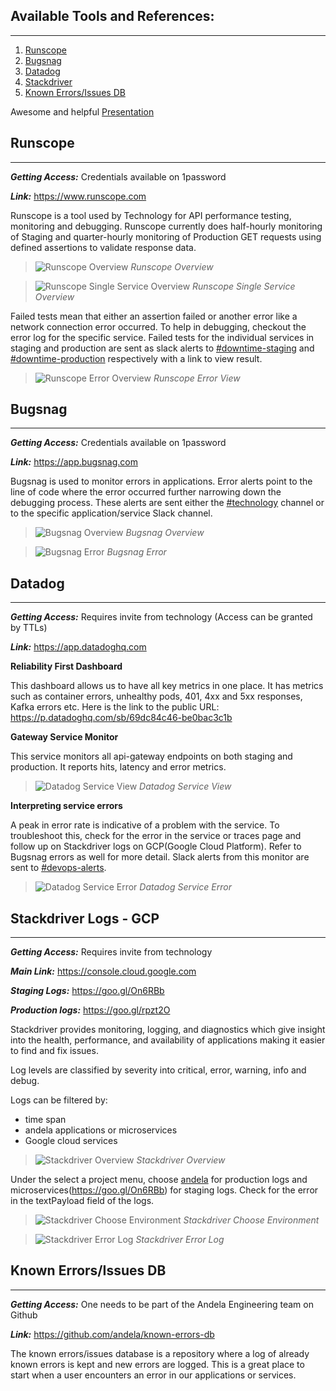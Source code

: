 ## Available Tools and References:
***
1. [Runscope](#runscope)
2. [Bugsnag](#bugsnag)
3. [Datadog](#datadog)
4. [Stackdriver](#stackdriver-logs---gcp)
5. [Known Errors/Issues DB](#known-errorsissues-db)

Awesome and helpful [Presentation](https://docs.google.com/presentation/d/1lCgjXZUzxMxjXXaIwOQNxJRB90rmxvocHD_MpCthNVw/edit#slide=id.g1fbbe19905_0_338)

## Runscope
***
_**Getting Access:**_ Credentials available on 1password

_**Link:**_ https://www.runscope.com 
 
Runscope is a tool used by Technology for API performance testing, monitoring and debugging. Runscope currently does half-hourly monitoring of Staging and quarter-hourly monitoring of Production GET requests using defined assertions to validate response data.


> ![Runscope Overview](https://s3.amazonaws.com/andela-wiki-assets/monitoring-and-logging/runscope-overview.png)
_Runscope Overview_

> ![Runscope Single Service Overview](https://s3.amazonaws.com/andela-wiki-assets/monitoring-and-logging/runscope-single-service-overview.png)
_Runscope Single Service Overview_


Failed tests mean that either an assertion failed or another error like a network connection error occurred. To help in debugging, checkout the error log for the specific service. Failed tests for the individual services in staging and production are sent as slack alerts to [#downtime-staging](https://andela.slack.com/messages/downtime-staging/) and [#downtime-production](https://andela.slack.com/messages/downtime-production) respectively with a link to view result.


> ![Runscope Error Overview](https://s3.amazonaws.com/andela-wiki-assets/monitoring-and-logging/runscope-error-view.png)
_Runscope Error View_


## Bugsnag
***
_**Getting Access:**_ Credentials available on 1password

_**Link:**_ https://app.bugsnag.com 
 
Bugsnag is used to monitor errors in applications. Error alerts point to the line of code where the error occurred further narrowing down the debugging process. These alerts are sent either the [#technology](https://andela.slack.com/messages/technology) channel or to the specific application/service Slack channel.


> ![Bugsnag Overview](https://s3.amazonaws.com/andela-wiki-assets/monitoring-and-logging/bugsnag-overview.png)
_Bugsnag Overview_

> ![Bugsnag Error](https://s3.amazonaws.com/andela-wiki-assets/monitoring-and-logging/bugsnag-error.png)
_Bugsnag Error_


## Datadog
***
_**Getting Access:**_ Requires invite from technology (Access can be granted by TTLs)

_**Link:**_ https://app.datadoghq.com 
 
**Reliability First Dashboard**

This dashboard allows us to have all key metrics in one place. It has metrics such as container errors, unhealthy pods, 401, 4xx and 5xx responses, Kafka errors etc. Here is the link to the public URL: https://p.datadoghq.com/sb/69dc84c46-be0bac3c1b 



**Gateway Service Monitor**

This service monitors all api-gateway endpoints on both staging and production. It reports hits, latency and error metrics.


> ![Datadog Service View](https://s3.amazonaws.com/andela-wiki-assets/monitoring-and-logging/dd-service-view.png)
_Datadog Service View_


**Interpreting service errors**

A peak in error rate is indicative of a problem with the service. To troubleshoot this, check for the error in the service or traces page and follow up on Stackdriver logs on GCP(Google Cloud Platform). Refer to Bugsnag errors as well for more detail. Slack alerts from this monitor are sent to [#devops-alerts](https://andela.slack.com/messages/devops-alerts). 


> ![Datadog Service Error](https://s3.amazonaws.com/andela-wiki-assets/monitoring-and-logging/dd-service-error.png)
_Datadog Service Error_


## Stackdriver Logs - GCP
***
_**Getting Access:**_ Requires invite from technology

_**Main Link:**_ https://console.cloud.google.com 

_**Staging Logs:**_ https://goo.gl/On6RBb 

_**Production logs:**_ https://goo.gl/rpzt2O  
 
 
Stackdriver provides monitoring, logging, and diagnostics which give insight into the health, performance, and availability of applications making it easier to find and fix issues. 

Log levels are classified by severity into critical, error, warning, info and debug.

Logs can be filtered by:
- time span 
- andela applications or microservices
- Google cloud services


> ![Stackdriver Overview](https://s3.amazonaws.com/andela-wiki-assets/monitoring-and-logging/stackdriver-overview.png)
_Stackdriver Overview_


Under the select a project menu, choose [andela](https://goo.gl/rpzt2O) for production logs and microservices(https://goo.gl/On6RBb) for staging logs. Check for the error in the textPayload field of the logs.

> ![Stackdriver Choose Environment](https://s3.amazonaws.com/andela-wiki-assets/monitoring-and-logging/stackdriver-choose-environment.png)
_Stackdriver Choose Environment_


> ![Stackdriver Error Log](https://s3.amazonaws.com/andela-wiki-assets/monitoring-and-logging/stackdriver-error-log.png)
_Stackdriver Error Log_


## Known Errors/Issues DB
***
_**Getting Access:**_ One needs to be part of the Andela Engineering team on Github

_**Link:**_ https://github.com/andela/known-errors-db 

The known errors/issues database is a repository where a log of already known errors is kept and new errors are logged. This is a great place to start when a user encounters an error in our applications or services.